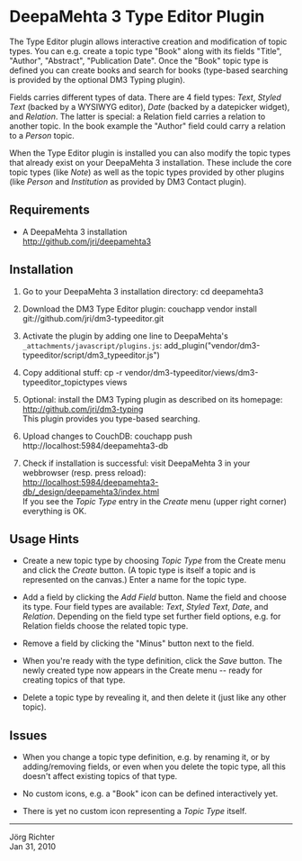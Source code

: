 
DeepaMehta 3 Type Editor Plugin
===============================

The Type Editor plugin allows interactive creation and modification of topic types. You can e.g. create a topic type "Book" along with its fields "Title", "Author", "Abstract", "Publication Date". Once the "Book" topic type is defined you can create books and search for books (type-based searching is provided by the optional DM3 Typing plugin).

Fields carries different types of data. There are 4 field types: *Text*, *Styled Text* (backed by a WYSIWYG editor), *Date* (backed by a datepicker widget), and *Relation*. The latter is special: a Relation field carries a relation to another topic. In the book example the "Author" field could carry a relation to a *Person* topic.

When the Type Editor plugin is installed you can also modify the topic types that already exist on your DeepaMehta 3 installation. These include the core topic types (like *Note*) as well as the topic types provided by other plugins (like *Person* and *Institution* as provided by DM3 Contact plugin).


Requirements
------------

* A DeepaMehta 3 installation  
  <http://github.com/jri/deepamehta3>


Installation
------------

1.  Go to your DeepaMehta 3 installation directory:
        cd deepamehta3

2.  Download the DM3 Type Editor plugin:
        couchapp vendor install git://github.com/jri/dm3-typeeditor.git

3.  Activate the plugin by adding one line to DeepaMehta's `_attachments/javascript/plugins.js`:
        add_plugin("vendor/dm3-typeeditor/script/dm3_typeeditor.js")

4.  Copy additional stuff:
        cp -r vendor/dm3-typeeditor/views/dm3-typeeditor_topictypes views

5.  Optional: install the DM3 Typing plugin as described on its homepage:  
    <http://github.com/jri/dm3-typing>  
    This plugin provides you type-based searching.

6.  Upload changes to CouchDB:
        couchapp push http://localhost:5984/deepamehta3-db

7.  Check if installation is successful: visit DeepaMehta 3 in your webbrowser (resp. press reload):  
    <http://localhost:5984/deepamehta3-db/_design/deepamehta3/index.html>  
    If you see the *Topic Type* entry in the *Create* menu (upper right corner) everything is OK.


Usage Hints
-----------

* Create a new topic type by choosing *Topic Type* from the Create menu and click the *Create* button. (A topic type is itself a topic and is represented on the canvas.) Enter a name for the topic type.

* Add a field by clicking the *Add Field* button. Name the field and choose its type. Four field types are available: *Text*, *Styled Text*, *Date*, and *Relation*. Depending on the field type set further field options, e.g. for Relation fields choose the related topic type.

* Remove a field by clicking the "Minus" button next to the field.

* When you're ready with the type definition, click the *Save* button. The newly created type now appears in the Create menu -- ready for creating topics of that type.

* Delete a topic type by revealing it, and then delete it (just like any other topic).


Issues
------

* When you change a topic type definition, e.g. by renaming it, or by adding/removing fields, or even when you delete the topic type, all this doesn't affect existing topics of that type.

* No custom icons, e.g. a "Book" icon can be defined interactively yet.

* There is yet no custom icon representing a *Topic Type* itself.


------------
Jörg Richter  
Jan 31, 2010
